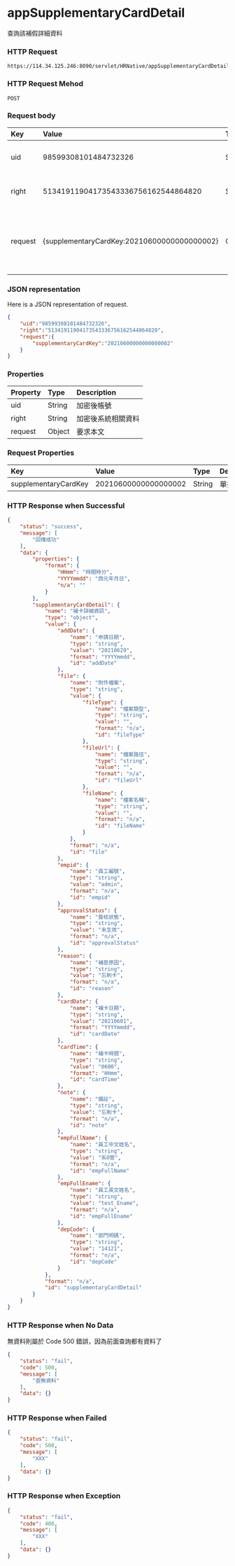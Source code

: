 # appSupplementaryCardDetail
查詢該補假詳細資料

### HTTP Request
```
https://114.34.125.246:8090/servlet/HRNative/appSupplementaryCardDetail
```

### HTTP Request Mehod
```
POST
```

### Request body
| Key | Value | Type | Description |
|:----------|:-------------|:-----|:------------|
| uid | 98599308101484732326 | String | 需透過appLogin取得
| right | 51341911904173543336756162544864820 | String | 需透過appLogin取得 |
| request | {supplementaryCardKey:20210600000000000002} | Object | 查詢條件(依據使用者所選擇要查看的假單單號及畫面上的員工編號)

### JSON representation
Here is a JSON representation of request.
```json
{
    "uid":"98599308101484732326",
    "right":"51341911904173543336756162544864820",
    "request":{
        "supplementaryCardKey":"20210600000000000002"
    }
}
```

### Properties
| Property | Type | Description |
|:---------|:-----|:------------|
| uid   | String | 加密後帳號 |
| right | String | 加密後系統相關資料 |
| request | Object | 要求本文 |

### Request Properties
| Key | Value | Type | Description | Required | Format |
|:----------|:-------------|:-----|:------------|:------------|:------------|
| supplementaryCardKey | 20210600000000000002 | String | 單據編號 | Y | n/a |

### HTTP Response when Successful
```json
{
    "status": "success",
    "message": [
        "回傳成功"
    ],
    "data": {
        "properties": {
            "format": {
                "HHmm": "時間時分",
                "YYYYmmdd": "西元年月日",
                "n/a": ""
            }
        },
        "supplementaryCardDetail": {
            "name": "補卡詳細資訊",
            "type": "object",
            "value": {
                "addDate": {
                    "name": "申請日期",
                    "type": "string",
                    "value": "20210629",
                    "format": "YYYYmmdd",
                    "id": "addDate"
                },
                "file": {
                    "name": "附件檔案",
                    "type": "string",
                    "value": {
                        "fileType": {
                            "name": "檔案類型",
                            "type": "string",
                            "value": "",
                            "format": "n/a",
                            "id": "fileType"
                        },
                        "fileUrl": {
                            "name": "檔案路徑",
                            "type": "string",
                            "value": "",
                            "format": "n/a",
                            "id": "fileUrl"
                        },
                        "fileName": {
                            "name": "檔案名稱",
                            "type": "string",
                            "value": "",
                            "format": "n/a",
                            "id": "fileName"
                        }
                    },
                    "format": "n/a",
                    "id": "file"
                },
                "empid": {
                    "name": "員工編號",
                    "type": "string",
                    "value": "admin",
                    "format": "n/a",
                    "id": "empid"
                },
                "approvalStatus": {
                    "name": "簽核狀態",
                    "type": "string",
                    "value": "未生效",
                    "format": "n/a",
                    "id": "approvalStatus"
                },
                "reason": {
                    "name": "補登原因",
                    "type": "string",
                    "value": "忘刷卡",
                    "format": "n/a",
                    "id": "reason"
                },
                "cardDate": {
                    "name": "補卡日期",
                    "type": "string",
                    "value": "20210601",
                    "format": "YYYYmmdd",
                    "id": "cardDate"
                },
                "cardTime": {
                    "name": "補卡時間",
                    "type": "string",
                    "value": "0600",
                    "format": "HHmm",
                    "id": "cardTime"
                },
                "note": {
                    "name": "備註",
                    "type": "string",
                    "value": "忘刷卡",
                    "format": "n/a",
                    "id": "note"
                },
                "empFullName": {
                    "name": "員工中文姓名",
                    "type": "string",
                    "value": "系O管",
                    "format": "n/a",
                    "id": "empFullName"
                },
                "empFullEname": {
                    "name": "員工英文姓名",
                    "type": "string",
                    "value": "test_Ename",
                    "format": "n/a",
                    "id": "empFullEname"
                },
                "depCode": {
                    "name": "部門明碼",
                    "type": "string",
                    "value": "14121",
                    "format": "n/a",
                    "id": "depCode"
                }
            },
            "format": "n/a",
            "id": "supplementaryCardDetail"
        }
    }
}
```

### HTTP Response when No Data 
無資料則屬於 Code 500 錯誤，因為前面查詢都有資料了
```json
{
    "status": "fail",
    "code": 500,
    "message": [
        "查無資料"
    ],
    "data": {}
}
```

### HTTP Response when Failed
```json
{
    "status": "fail",
    "code": 500,
    "message": [
        "XXX"
    ],
    "data": {}
}
```

### HTTP Response when Exception
```json
{
    "status": "fail",
    "code": 406,
    "message": [
        "XXX"
    ],
    "data": {}
}
```
